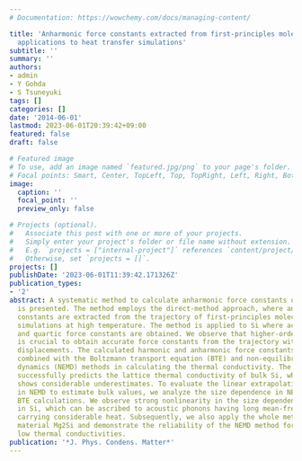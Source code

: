```yaml
---
# Documentation: https://wowchemy.com/docs/managing-content/

title: 'Anharmonic force constants extracted from first-principles molecular dynamics:
  applications to heat transfer simulations'
subtitle: ''
summary: ''
authors:
- admin
- Y Gohda
- S Tsuneyuki
tags: []
categories: []
date: '2014-06-01'
lastmod: 2023-06-01T20:39:42+09:00
featured: false
draft: false

# Featured image
# To use, add an image named `featured.jpg/png` to your page's folder.
# Focal points: Smart, Center, TopLeft, Top, TopRight, Left, Right, BottomLeft, Bottom, BottomRight.
image:
  caption: ''
  focal_point: ''
  preview_only: false

# Projects (optional).
#   Associate this post with one or more of your projects.
#   Simply enter your project's folder or file name without extension.
#   E.g. `projects = ["internal-project"]` references `content/project/deep-learning/index.md`.
#   Otherwise, set `projects = []`.
projects: []
publishDate: '2023-06-01T11:39:42.171326Z'
publication_types:
- '2'
abstract: A systematic method to calculate anharmonic force constants of crystals
  is presented. The method employs the direct-method approach, where anharmonic force
  constants are extracted from the trajectory of first-principles molecular dynamics
  simulations at high temperature. The method is applied to Si where accurate cubic
  and quartic force constants are obtained. We observe that higher-order correction
  is crucial to obtain accurate force constants from the trajectory with large atomic
  displacements. The calculated harmonic and anharmonic force constants are, then,
  combined with the Boltzmann transport equation (BTE) and non-equilibrium molecular
  dynamics (NEMD) methods in calculating the thermal conductivity. The BTE approach
  successfully predicts the lattice thermal conductivity of bulk Si, whereas NEMD
  shows considerable underestimates. To evaluate the linear extrapolation method employed
  in NEMD to estimate bulk values, we analyze the size dependence in NEMD based on
  BTE calculations. We observe strong nonlinearity in the size dependence of NEMD
  in Si, which can be ascribed to acoustic phonons having long mean-free-paths and
  carrying considerable heat. Subsequently, we also apply the whole method to a thermoelectric
  material Mg2Si and demonstrate the reliability of the NEMD method for systems with
  low thermal conductivities.
publication: '*J. Phys. Condens. Matter*'
---
```

